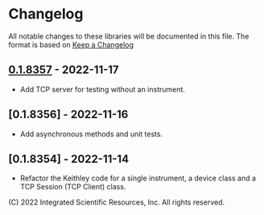 # Changelog
All notable changes to these libraries will be documented in this file.
The format is based on [Keep a Changelog](https://keepachangelog.com/en/1.0.0/)

## [0.1.8357] - 2022-11-17
* Add TCP server for testing without an instrument.

## [0.1.8356] - 2022-11-16
* Add asynchronous methods and unit tests.

## [0.1.8354] - 2022-11-14
* Refactor the Keithley code for a single instrument, a device class and a TCP Session (TCP Client) class.

\(C\) 2022 Integrated Scientific Resources, Inc. All rights reserved.

[0.1.8357]: https://github.com/ATECoder/dn.vi.tcp
